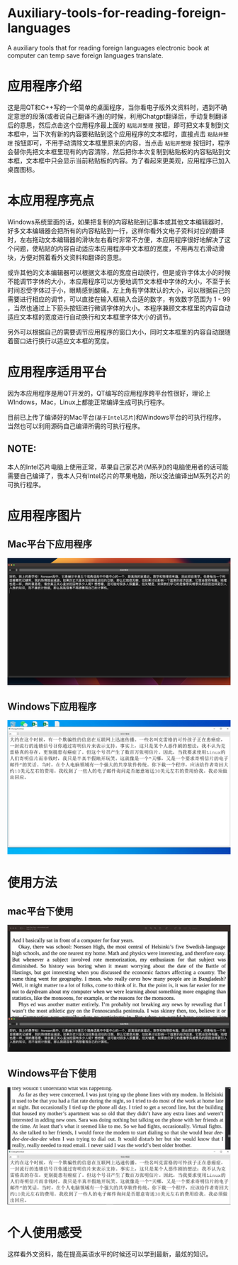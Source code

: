 # Auxiliary-tools-for-reading-foreign-languages
A auxiliary tools that for reading foreign languages electronic book at computer  can temp save foreign languages translate.


# 应用程序介绍

这是用QT和C++写的一个简单的桌面程序，当你看电子版外文资料时，遇到不确定意思的段落(或者说自己翻译不通)的时候，利用Chatgpt翻译后，手动复制翻译后的意思，然后点击这个应用程序最上面的 `粘贴并整理` 按钮，即可把文本复制到文本框中，当下次有新的内容要粘贴到这个应用程序的文本框时，直接点击 `粘贴并整理` 按钮即可，不用手动清除文本框里原来的内容，当点击 `粘贴并整理` 按钮时，程序会替你先把文本框里现有的内容清除，然后把你本次复制到粘贴板的内容粘贴到文本框，文本框中只会显示当前粘贴板的内容。为了看起来更美观，应用程序已加入桌面图标。

# 本应用程序亮点

Windows系统里面的话，如果把复制的内容粘贴到记事本或其他文本编辑器时，好多文本编辑器会把所有的内容粘贴到一行，这样你看外文电子资料对应的翻译时，左右拖动文本编辑器的滑块左右看时非常不方便，本应用程序很好地解决了这个问题，使粘贴的内容自动适应本应用程序中文本框的宽度，不用再左右滑动滑块，方便对照着看外文资料和翻译的意思。

或许其他的文本编辑器可以根据文本框的宽度自动换行，但是或许字体太小的时候不能调节字体的大小，本应用程序可以方便地调节文本框中字体的大小，不至于长时间忍受字体过于小，眼睛感到酸痛。左上角有字体默认的大小，可以根据自己的需要进行相应的调节，可以直接在输入框输入合适的数字，有效数字范围为 1 - 99 ，当然也通过上下箭头按钮进行微调字体的大小。本程序兼顾文本框里的内容自动适应文本框的宽度进行自动换行和文本框里字体大小的调节。

另外可以根据自己的需要调节应用程序的窗口大小，同时文本框里的内容自动跟随着窗口进行换行以适应文本框的宽度。

# 应用程序适用平台

因为本应用程序是用QT开发的，QT编写的应用程序跨平台性很好，理论上WIndows，Mac，Linux上都能正常编译生成可执行程序。

目前已上传了编译好的Mac平台(`基于Intel芯片`)和Windows平台的可执行程序。当然也可以利用源码自己编译所需的可执行程序。

## NOTE:

本人的Intel芯片电脑上使用正常，苹果自己家芯片(M系列)的电脑使用者的话可能需要自己编译了，我本人只有Intel芯片的苹果电脑，所以没法编译出M系列芯片的可执行程序。

# 应用程序图片

## Mac平台下应用程序

![介绍](https://github.com/mkzpd/Auxiliary-tools-for-reading-foreign-languages/blob/main/picture/Screenshot-2.png)

## Windows下应用程序

![介绍](https://github.com/mkzpd/Auxiliary-tools-for-reading-foreign-languages/blob/main/picture/windows-picture.PNG)

# 使用方法

## mac平台下使用

![介绍](https://github.com/mkzpd/Auxiliary-tools-for-reading-foreign-languages/blob/main/picture/Screenshot-1.png)

## Windows平台下使用

![介绍](https://github.com/mkzpd/Auxiliary-tools-for-reading-foreign-languages/blob/main/picture/windows-picture-use.PNG)

# 个人使用感受

这样看外文资料，能在提高英语水平的时候还可以学到最新，最炫的知识。

